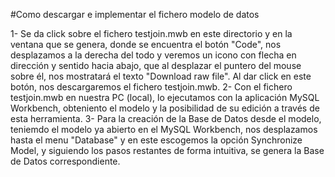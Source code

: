 #Como descargar e implementar el fichero modelo de datos

1- Se da click sobre el fichero testjoin.mwb en este directorio y en la ventana que se genera, donde se encuentra el botón "Code", nos desplazamos a la derecha del todo y veremos un icono con flecha en dirección y sentido hacia abajo, que al desplazar el puntero del mouse sobre él, nos mostratará el texto "Download raw file". Al dar click en este botón, nos descargaremos el fichero testjoin.mwb.
2- Con el fichero testjoin.mwb en nuestra PC (local), lo ejecutamos con la aplicación MySQL Workbench, obteniento el modelo y la posibilidad de su edición a través de esta herramienta.
3- Para la creación de la Base de Datos desde el modelo, teniemdo el modelo ya abierto en el MySQL Workbench, nos desplazamos hasta el menu "Database" y en este escogemos la opción Synchronize Model, y siguiendo los pasos restantes de forma intuitiva, se genera la Base de Datos correspondiente.     
